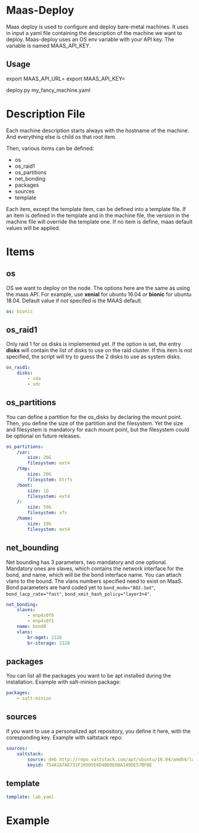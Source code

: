 Maas-Deploy
===========

Maas deploy is used to configure and deploy bare-metal machines. It uses in input a yaml file containing the description of the machine we want to deploy. Maas-deploy uses an OS env variable with your API key. The variable is named MAAS_API_KEY.

Usage
-----

export MAAS_API_URL=<Maas url>
export MAAS_API_KEY=<Private API key>

deploy.py my_fancy_machine.yaml

Description File
================

Each machine description starts always with the hostname of the machine. And everything else is child os that root item.

Then, various items can be defined:

* os
* os_raid1
* os_partitions
* net_bonding
* packages
* sources
* template

Each item, except the template item, can be defined into a template file. If an item is defined in the template and in the machine file, the version in the machine file will override the template one. If no item is define, maas default values will be applied.

Items
=====

os
--

OS we want to deploy on the node. The options here are the same as using the maas API. For example, use **xenial** for ubuntu 16.04 or **bionic** for ubuntu 18.04. Default value if not specifed is the MAAS default.


```yaml
os: bionic
```

os_raid1
--------

Only raid 1 for os disks is implemented yet. If the option is set, the entry **disks** will contain the list of disks to use on the raid cluster. If this item is not specified, the script will try to guess the 2 disks to use as system disks.

```yaml
os_raid1:
    disks:
        - sda
        - sdc
```

os_partitions
-------------

You can define a partition for the os_disks by declaring the mount point. Then, you define the size of the partition and the filesystem. Yet the size and filesystem is mandatory for each mount point, but the filesystem could be optional on future releases.

```yaml
os_partitions:
    /var:
        size: 20G
        filesystem: ext4
    /tmp:
        size: 20G
        filesystem: btrfs
    /boot:
        size: 1G
        filesystem: ext4
    /:
        size: 59G
        filesystem: xfs
    /home:
        size: 19G
        filesystem: ext4
```

net_bounding
------------

Net bounding has 3 parameters, two mandatory and one optional. Mandatory ones are slaves, which contains the network interface for the bond, and name, which will be the bond interface name. You can attach vlans to the bound. The vlans numbers specified need to exist on MaaS.
Bond parameters are hard coded yet to `bond_mode="802.3ad"`, `bond_lacp_rate="fast"`, `bond_xmit_hash_policy="layer3+4"`.

```yaml
net_bonding:
    slaves:
        - enp4s0f0
        - enp4s0f1
    name: bond0
    vlans:
        br-mgmt: 2126
        br-storage: 2128
```

packages
--------

You can list all the packages you want to be apt installed during the installation. Example with salt-minion package:

```yaml
packages:
    - salt-minion
```

sources
-------

If you want to use a personalized apt repository, you define it here, with the coresponding key. Example with saltstack repo:

```yaml
sources:
    saltstack:
        source: deb http://repo.saltstack.com/apt/ubuntu/16.04/amd64/latest $RELEASE main
        keyid: 754A1A7AE731F165D5E6D4BD0E08A149DE57BFBE
```

template
--------

```yaml
template: lab.yaml
```

Example
=======
